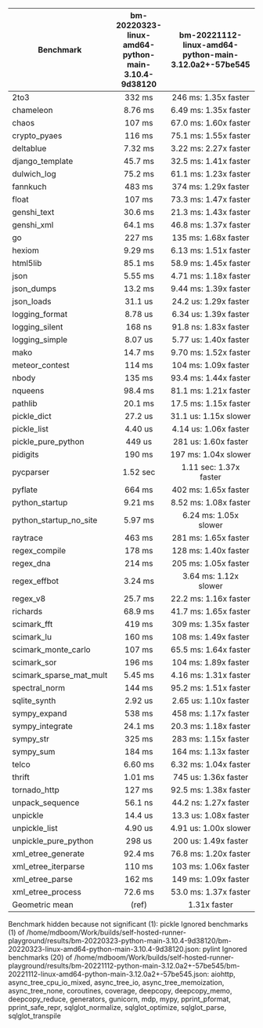 | Benchmark               | bm-20220323-linux-amd64-python-main-3.10.4-9d38120 | bm-20221112-linux-amd64-python-main-3.12.0a2+-57be545 |
|-------------------------|:--------------------------------------------------:|:-----------------------------------------------------:|
| 2to3                    | 332 ms                                             | 246 ms: 1.35x faster                                  |
| chameleon               | 8.76 ms                                            | 6.49 ms: 1.35x faster                                 |
| chaos                   | 107 ms                                             | 67.0 ms: 1.60x faster                                 |
| crypto_pyaes            | 116 ms                                             | 75.1 ms: 1.55x faster                                 |
| deltablue               | 7.32 ms                                            | 3.22 ms: 2.27x faster                                 |
| django_template         | 45.7 ms                                            | 32.5 ms: 1.41x faster                                 |
| dulwich_log             | 75.2 ms                                            | 61.1 ms: 1.23x faster                                 |
| fannkuch                | 483 ms                                             | 374 ms: 1.29x faster                                  |
| float                   | 107 ms                                             | 73.3 ms: 1.47x faster                                 |
| genshi_text             | 30.6 ms                                            | 21.3 ms: 1.43x faster                                 |
| genshi_xml              | 64.1 ms                                            | 46.8 ms: 1.37x faster                                 |
| go                      | 227 ms                                             | 135 ms: 1.68x faster                                  |
| hexiom                  | 9.29 ms                                            | 6.13 ms: 1.51x faster                                 |
| html5lib                | 85.1 ms                                            | 58.9 ms: 1.45x faster                                 |
| json                    | 5.55 ms                                            | 4.71 ms: 1.18x faster                                 |
| json_dumps              | 13.2 ms                                            | 9.44 ms: 1.39x faster                                 |
| json_loads              | 31.1 us                                            | 24.2 us: 1.29x faster                                 |
| logging_format          | 8.78 us                                            | 6.34 us: 1.39x faster                                 |
| logging_silent          | 168 ns                                             | 91.8 ns: 1.83x faster                                 |
| logging_simple          | 8.07 us                                            | 5.77 us: 1.40x faster                                 |
| mako                    | 14.7 ms                                            | 9.70 ms: 1.52x faster                                 |
| meteor_contest          | 114 ms                                             | 104 ms: 1.09x faster                                  |
| nbody                   | 135 ms                                             | 93.4 ms: 1.44x faster                                 |
| nqueens                 | 98.4 ms                                            | 81.1 ms: 1.21x faster                                 |
| pathlib                 | 20.1 ms                                            | 17.5 ms: 1.15x faster                                 |
| pickle_dict             | 27.2 us                                            | 31.1 us: 1.15x slower                                 |
| pickle_list             | 4.40 us                                            | 4.14 us: 1.06x faster                                 |
| pickle_pure_python      | 449 us                                             | 281 us: 1.60x faster                                  |
| pidigits                | 190 ms                                             | 197 ms: 1.04x slower                                  |
| pycparser               | 1.52 sec                                           | 1.11 sec: 1.37x faster                                |
| pyflate                 | 664 ms                                             | 402 ms: 1.65x faster                                  |
| python_startup          | 9.21 ms                                            | 8.52 ms: 1.08x faster                                 |
| python_startup_no_site  | 5.97 ms                                            | 6.24 ms: 1.05x slower                                 |
| raytrace                | 463 ms                                             | 281 ms: 1.65x faster                                  |
| regex_compile           | 178 ms                                             | 128 ms: 1.40x faster                                  |
| regex_dna               | 214 ms                                             | 205 ms: 1.05x faster                                  |
| regex_effbot            | 3.24 ms                                            | 3.64 ms: 1.12x slower                                 |
| regex_v8                | 25.7 ms                                            | 22.2 ms: 1.16x faster                                 |
| richards                | 68.9 ms                                            | 41.7 ms: 1.65x faster                                 |
| scimark_fft             | 419 ms                                             | 309 ms: 1.35x faster                                  |
| scimark_lu              | 160 ms                                             | 108 ms: 1.49x faster                                  |
| scimark_monte_carlo     | 107 ms                                             | 65.5 ms: 1.64x faster                                 |
| scimark_sor             | 196 ms                                             | 104 ms: 1.89x faster                                  |
| scimark_sparse_mat_mult | 5.45 ms                                            | 4.16 ms: 1.31x faster                                 |
| spectral_norm           | 144 ms                                             | 95.2 ms: 1.51x faster                                 |
| sqlite_synth            | 2.92 us                                            | 2.65 us: 1.10x faster                                 |
| sympy_expand            | 538 ms                                             | 458 ms: 1.17x faster                                  |
| sympy_integrate         | 24.1 ms                                            | 20.3 ms: 1.18x faster                                 |
| sympy_str               | 325 ms                                             | 283 ms: 1.15x faster                                  |
| sympy_sum               | 184 ms                                             | 164 ms: 1.13x faster                                  |
| telco                   | 6.60 ms                                            | 6.32 ms: 1.04x faster                                 |
| thrift                  | 1.01 ms                                            | 745 us: 1.36x faster                                  |
| tornado_http            | 127 ms                                             | 92.5 ms: 1.38x faster                                 |
| unpack_sequence         | 56.1 ns                                            | 44.2 ns: 1.27x faster                                 |
| unpickle                | 14.4 us                                            | 13.3 us: 1.08x faster                                 |
| unpickle_list           | 4.90 us                                            | 4.91 us: 1.00x slower                                 |
| unpickle_pure_python    | 298 us                                             | 200 us: 1.49x faster                                  |
| xml_etree_generate      | 92.4 ms                                            | 76.8 ms: 1.20x faster                                 |
| xml_etree_iterparse     | 110 ms                                             | 103 ms: 1.06x faster                                  |
| xml_etree_parse         | 162 ms                                             | 149 ms: 1.09x faster                                  |
| xml_etree_process       | 72.6 ms                                            | 53.0 ms: 1.37x faster                                 |
| Geometric mean          | (ref)                                              | 1.31x faster                                          |

Benchmark hidden because not significant (1): pickle
Ignored benchmarks (1) of /home/mdboom/Work/builds/self-hosted-runner-playground/results/bm-20220323-python-main-3.10.4-9d38120/bm-20220323-linux-amd64-python-main-3.10.4-9d38120.json: pylint
Ignored benchmarks (20) of /home/mdboom/Work/builds/self-hosted-runner-playground/results/bm-20221112-python-main-3.12.0a2+-57be545/bm-20221112-linux-amd64-python-main-3.12.0a2+-57be545.json: aiohttp, async_tree_cpu_io_mixed, async_tree_io, async_tree_memoization, async_tree_none, coroutines, coverage, deepcopy, deepcopy_memo, deepcopy_reduce, generators, gunicorn, mdp, mypy, pprint_pformat, pprint_safe_repr, sqlglot_normalize, sqlglot_optimize, sqlglot_parse, sqlglot_transpile
